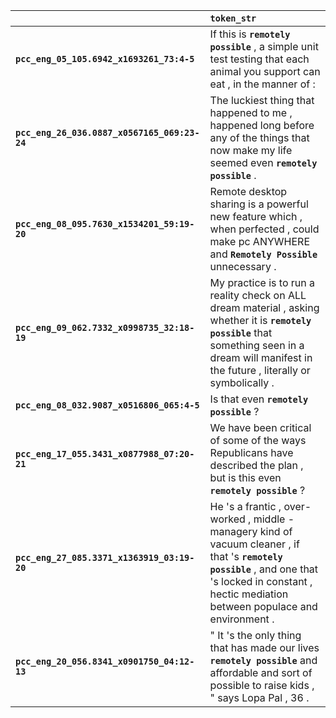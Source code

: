 |                                              | `token_str`                                                                                                                                                                                                |
|:---------------------------------------------|:-----------------------------------------------------------------------------------------------------------------------------------------------------------------------------------------------------------|
| **`pcc_eng_05_105.6942_x1693261_73:4-5`**    | If this is __``remotely possible``__ , a simple unit test testing that each animal you support can eat , in the manner of :                                                                                |
| **`pcc_eng_26_036.0887_x0567165_069:23-24`** | The luckiest thing that happened to me , happened long before any of the things that now make my life seemed even __``remotely possible``__ .                                                              |
| **`pcc_eng_08_095.7630_x1534201_59:19-20`**  | Remote desktop sharing is a powerful new feature which , when perfected , could make pc ANYWHERE and __``Remotely Possible``__ unnecessary .                                                               |
| **`pcc_eng_09_062.7332_x0998735_32:18-19`**  | My practice is to run a reality check on ALL dream material , asking whether it is __``remotely possible``__ that something seen in a dream will manifest in the future , literally or symbolically .      |
| **`pcc_eng_08_032.9087_x0516806_065:4-5`**   | Is that even __``remotely possible``__ ?                                                                                                                                                                   |
| **`pcc_eng_17_055.3431_x0877988_07:20-21`**  | We have been critical of some of the ways Republicans have described the plan , but is this even __``remotely possible``__ ?                                                                               |
| **`pcc_eng_27_085.3371_x1363919_03:19-20`**  | He 's a frantic , over-worked , middle - managery kind of vacuum cleaner , if that 's __``remotely possible``__ , and one that 's locked in constant , hectic mediation between populace and environment . |
| **`pcc_eng_20_056.8341_x0901750_04:12-13`**  | " It 's the only thing that has made our lives __``remotely possible``__ and affordable and sort of possible to raise kids , " says Lopa Pal , 36 .                                                        |